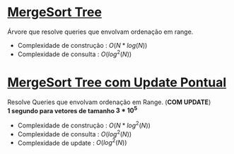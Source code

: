 # [MergeSort Tree](mergesort_tree.cpp)

<!-- DESCRIPTION -->
Árvore que resolve queries que envolvam ordenação em range.
<!-- DESCRIPTION -->

- Complexidade de construção : $O(N * log(N))$
- Complexidade de consulta : $O(log^2(N))$

# [MergeSort Tree com Update Pontual](mergesort_tree_update.cpp)

Resolve Queries que envolvam ordenação em Range. (**COM UPDATE**)  
**1 segundo para vetores de tamanho $3 * 10^5$**

- Complexidade de construção : $O(N * log^2(N))$
- Complexidade de consulta : $O(log^2(N))$
- Complexidade de update : $O(log^2(N))$

